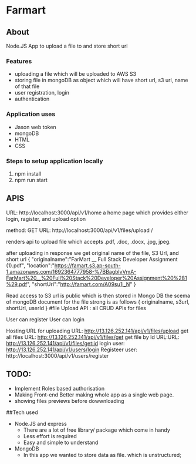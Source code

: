 # Farmart

## About
Node.JS App to upload a file to and store short url

### Features
- uploading a file which will be uploaded to AWS S3 
- storing file in mongoDB as object which will have short url, s3 url, name of that file
- user registration, login
- authentication

### Application uses

- Jason web token
- mongoDB
- HTML
- CSS
### Steps to setup application locally
1. npm install
2. npm run start

## APIS
URL: http://localhost:3000/api/v1/home
a home page which provides either login, ragister, and upload option

method: GET    URL: http://localhost:3000/api/v1/files/upload / 

renders api to upload file which accepts .pdf, .doc, .docx, .jpg,  jpeg.

after uploading in response we get original name of the file, S3 Url, and short url 
{
    "originalname":"FarMart __ Full Stack Developer Assignment (1).pdf",
    "location":"https://famart.s3.ap-south-1.amazonaws.com/1692364777958-%7BBagblvVmA-FarMart%20__%20Full%20Stack%20Developer%20Assignment%20%281%29.pdf",
    "shortUrl":"http://famart.com/A09su1i_N"
}


Read access to S3 url is public
which is then stored in Mongo DB the scema of mongoDB document for the file strong is as follows
{
    originalname,
    s3url, 
    shortUrl,
    userId
}
#file Upload API : 
all CRUD APIs for files

User can register
User can login

Hosting URL for uploading URL: http://13.126.252.141/api/v1/files/upload
get all files URL: http://13.126.252.141/api/v1/files/get
get file by Id URL:URL: http://13.126.252.141/api/v1/files/get:id
login user: http://13.126.252.141/api/v1/users/login
Registeer user: http://localhost:3000/api/v1/users/register



## TODO: 
- Implement Roles based authorisation
- Making Front-end Better making whole app as a single web page.
- showing files previews before dowwnloading


##Tech used 
- Node.JS and express
    - There are a lot of free library/ package which come in handy
    - Less effort is required
    - Easy and simple to understand
- MongoDB
    - In this app we wanted to store data as file. which is unstructured;
